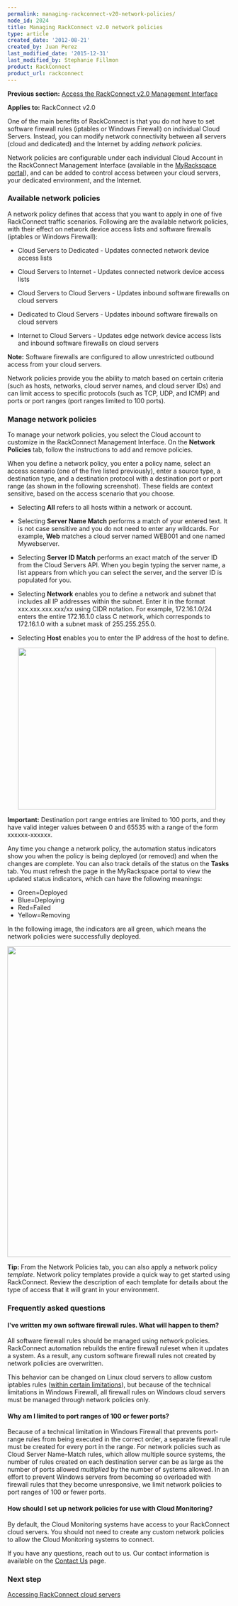 ```yaml
---
permalink: managing-rackconnect-v20-network-policies/
node_id: 2024
title: Managing RackConnect v2.0 network policies
type: article
created_date: '2012-08-21'
created_by: Juan Perez
last_modified_date: '2015-12-31'
last_modified_by: Stephanie Fillmon
product: RackConnect
product_url: rackconnect
---
```


**Previous section:** [Access the RackConnect v2.0 Management Interface](/how-to/access-the-rackconnect-management-interface)

**Applies to:** RackConnect v2.0

One of the main benefits of RackConnect is that you do not have to set
software firewall rules (iptables or Windows Firewall) on individual
Cloud Servers. Instead, you can modify network connectivity between all
servers (cloud and dedicated) and the Internet by adding *network
policies*.

Network policies are configurable under each individual Cloud Account in
the RackConnect Management Interface (available in the [MyRackspace
portal](https://my.rackspace.com/)), and can be added to control access
between your cloud servers, your dedicated environment, and the
Internet.

### Available network policies

A network policy defines that access that you want to apply in one of
five RackConnect traffic scenarios. Following are the available network
policies, with their effect on network device access lists and software
firewalls (iptables or Windows Firewall):

-   Cloud Servers to Dedicated - Updates connected network device
    access lists

-   Cloud Servers to Internet - Updates connected network device
    access lists

-   Cloud Servers to Cloud Servers - Updates inbound software
    firewalls on cloud servers

-   Dedicated to Cloud Servers - Updates inbound software firewalls on
    cloud servers

-   Internet to Cloud Servers - Updates edge network device access
    lists and inbound software firewalls on cloud servers

**Note:** Software firewalls are configured to allow unrestricted
outbound access from your cloud servers.

Network policies provide you the ability to match based on certain
criteria (such as hosts, networks, cloud server names, and cloud server
IDs) and can limit access to specific protocols (such as TCP, UDP, and
ICMP) and ports or port ranges (port ranges limited to 100 ports).

### Manage network policies

To manage your network policies, you select the Cloud account to
customize in the RackConnect Management Interface. On the **Network
Policies** tab, follow the instructions to add and remove policies.

When you define a network policy, you enter a policy name, select an
access scenario (one of the five listed previously), enter a source
type, a destination type, and a destination protocol with a destination
port or port range (as shown in the following screenshot). These fields
are context sensitive, based on the access scenario that you choose.

-   Selecting **All** refers to all hosts within a network or account.

-   Selecting **Server Name Match** performs a match of your
    entered text. It is not case sensitive and you do not need to enter
    any wildcards. For example, **Web** matches a cloud server named
    WEB001 and one named Mywebserver.

-   Selecting **Server ID Match** performs an exact match of the server
    ID from the Cloud Servers API. When you begin typing the server
    name, a list appears from which you can select the server, and the
    server ID is populated for you.

-   Selecting **Network** enables you to define a network and subnet
    that includes all IP addresses within the subnet. Enter it in the
    format xxx.xxx.xxx.xxx/xx using CIDR notation. For example,
    172.16.1.0/24 enters the entire 172.16.1.0 class C network, which
    corresponds to 172.16.1.0 with a subnet mask of 255.255.255.0.

-   Selecting **Host** enables you to enter the IP address of the host
    to define.

    <img src="https://8026b2e3760e2433679c-fffceaebb8c6ee053c935e8915a3fbe7.ssl.cf2.rackcdn.com/field/image/SampleNP.png" width="447" height="365" />

**Important:** Destination port range entries are limited to 100 ports,
and they have valid integer values between 0 and 65535 with a range of
the form xxxxxx-xxxxxx.

Any time you change a network policy, the automation status indicators
show you when the policy is being deployed (or removed) and when the
changes are complete. You can also track details of the status on the
**Tasks** tab. You must refresh the page in the MyRackspace
portal to view the updated status indicators, which can have the following meanings:

-   Green=Deployed
-   Blue=Deploying
-   Red=Failed
-   Yellow=Removing

In the following image, the indicators are all green, which means
the network policies were successfully deployed.

<img src="https://8026b2e3760e2433679c-fffceaebb8c6ee053c935e8915a3fbe7.ssl.cf2.rackcdn.com/field/image/Status.Indicator.png" width="700" />

**Tip:** From the Network Policies tab, you can also apply a network
policy *template*. Network policy templates provide a quick way to get
started using RackConnect. Review the description of each template for
details about the type of access that it will grant in your environment.

### Frequently asked questions

#### I've written my own software firewall rules. What will happen to them?

All software firewall rules should be managed using network policies.
RackConnect automation rebuilds the entire firewall ruleset when it
updates a system. As a result, any custom software firewall rules not
created by network policies are overwritten.

This behavior can be changed on Linux cloud servers to allow custom
iptables rules ([within certain
limitations](/how-to/how-to-prevent-rackconnect-from-overwriting-custom-iptables-rules-on-linux-cloud-servers)),
but because of the technical limitations in Windows Firewall, all
firewall rules on Windows cloud servers must be managed through network
policies only.

#### Why am I limited to port ranges of 100 or fewer ports?

Because of a technical limitation in Windows Firewall that prevents
port-range rules from being executed in the correct order, a separate
firewall rule must be created for every port in the range. For network
policies such as Cloud Server Name-Match rules, which allow multiple
source systems, the number of rules created on each destination server
can be as large as the number of ports allowed *multiplied* by the
number of systems allowed. In an effort to prevent Windows servers from
becoming so overloaded with firewall rules that they become
unresponsive, we limit network policies to port ranges of 100 or fewer
ports.

#### How should I set up network policies for use with Cloud Monitoring?

By default, the Cloud Monitoring systems have access to your RackConnect
cloud servers. You should not need to create any custom network policies
to allow the Cloud Monitoring systems to connect.

If you have any questions, reach out to us. Our contact information is
available on the [Contact
Us](/how-to/support) page.

### Next step

[Accessing RackConnect cloud servers](/how-to/accessing-rackconnect-cloud-servers)
